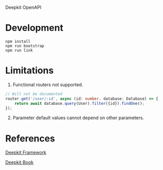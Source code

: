 Deepkit OpenAPI

# Development

```
npm install
npm run bootstrap
npm run link
```

# Limitations

1. Functional routers not supported.

```ts
// Will not be documented
router.get('/user/:id', async (id: number, database: Database) => {
    return await database.query(User).filter({id}).findOne();
});
```

2. Parameter default values cannot depend on other parameters.

# References

[Deepkit Framework](https://deepkit.io/documentation/framework)

[Deepkit Book](https://deepkit-book.herokuapp.com/deepkit-book-english.html#_input)

